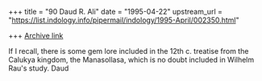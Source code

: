 +++
title = "90 Daud R. Ali"
date = "1995-04-22"
upstream_url = "https://list.indology.info/pipermail/indology/1995-April/002350.html"

+++
[Archive link](https://list.indology.info/pipermail/indology/1995-April/002350.html)

If I recall, there is some gem lore included in the 12th c. treatise from 
the Calukya kingdom, the Manasollasa, which is no doubt included in 
Wilhelm Rau's study.
Daud






